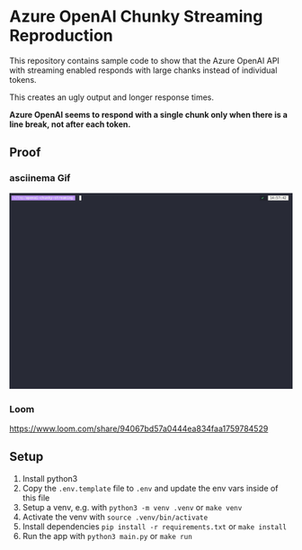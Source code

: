 # Azure OpenAI Chunky Streaming Reproduction

This repository contains sample code to show that the Azure OpenAI API with streaming enabled responds with large chanks instead of individual tokens.

This creates an ugly output and longer response times.

**Azure OpenAI seems to respond with a single chunk only when there is a line break, not after each token.**

## Proof

### asciinema Gif

![Proof as a gif image](./demo.gif)

### Loom

https://www.loom.com/share/94067bd57a0444ea834faa1759784529

## Setup

1. Install python3
2. Copy the `.env.template` file to `.env` and update the env vars inside of this file
3. Setup a venv, e.g. with `python3 -m venv .venv` or `make venv`
4. Activate the venv with `source .venv/bin/activate`
5. Install dependencies `pip install -r requirements.txt` or `make install`
6. Run the app with `python3 main.py` or `make run`
